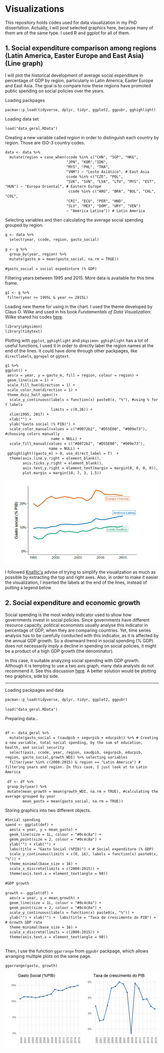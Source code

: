 # Visualizations

This repository holds codes used for data visualization in my PhD dissertation. Actually, I will post selected graphics here, because many of them are of the same type. I used R and ggplot for all of them.

## 1. Social expenditure comparison among regions (Latin America, Easter Europe and East Asia) (Line graph)

I will plot the historical development of average social expenditure in percentage of GDP by region, particularly in Latin America, Easter Europe and East Asia. The goal is to compare how these regions have promoted public spending on social policies over the years.

Loading packpages
```
pacman::p_load(tidyverse, dplyr, tidyr, ggplot2, ggpubr, gghighlight)
```

Loading data set

```
load("data_geral.RData")
```

Creating a new variable called *region* in order to distinguish each country by region. Those are ISO-3 country codes.


```
data <- data %>% 
  mutate(region = case_when(ccode %in% c("CHN", "SGP", "HKG",
                            "JPN", "KOR","IDN",
                            "MYS", "PHL", "THA",
                            "VNM") ~ "Leste Asiático", # East Asia
                            ccode %in% c("CZE", "POL",
                            "SVK", "SVN", "LVA", "LTU", "MYS", "EST", "HUN") ~ "Europa Oriental", # Eastern Europe
                             ccode %in% c("ARG", "BRA", "BOL", "CHL", "COL",
                            "CRI", "ECU", "PER", "HND",
                            "SLV", "MEX", "DOM", "URY", "VEN")
                            ~ "América Latina")) # Latin America
```

Selecting variables and then calculating the average social spending grouped by region.


```
g <- data %>% 
  select(year, ccode, region, gasto_social)

g <- g %>% 
  group_by(year, region) %>% 
  mutate(gasto_m = mean(gasto_social, na.rm = TRUE))

#gasto_social = social expedinture (% GDP)
```

Filtering years between 1995 and 2015. More data is available for this time frame.


```
g1 <- g %>%
 filter(year >= 1995L & year <= 2015L)

```

Loading new theme for using in the chart. I used the theme developed by Claus O. Wilke and used in his book *Fundamentals of Data Visualization*. Wilke shared his codes [here](https://github.com/clauswilke/dataviz).


```
library(pkgsimon)
library(tidytext)

```

 Plotting with ``ggplot``, ``gghighlight`` and ``pkgsimon``. ``gghighlight`` has a lot of useful functions, I used it in order to directly label the region names at the end of the lines. It could have done through other packpages, like ``directlabels``, ``ggrepel`` or ``ggtext``.


```
g1 %>% 
ggplot() +
 aes(x = year, y = gasto_m, fill = region, colour = region) +
 geom_line(size = 1) +
 scale_fill_hue(direction = 1) +
 scale_color_hue(direction = 1) +
 theme_dviz_half_open()+
  scale_y_continuous(labels = function(x) paste0(x, "%"), #using % for Y labels
                     limits = c(0,26)) +
  xlim(1995, 2017) +
  xlab("") +
  ylab("Gasto social (% PIB)") +
  scale_color_manual(values = c("#0072b2", "#D55E00", "#009e73"), #choosing colors manually
                     name = NULL) +
  scale_fill_manual(values = c("#0072b2", "#D55E00", "#009e73"),
                    name = NULL) +
 gghighlight((gasto_m) > 0, use_direct_label = T)  +
  theme(axis.line.y.right = element_blank(),
        axis.ticks.y.right = element_blank(),
        axis.text.y.right = element_text(margin = margin(0, 0, 0, 0)),
        plot.margin = margin(14, 7, 3, 1.5)) 
```
 
![IMAGE_DESCRIPTION](gasto_eu_al_ea.png)
 

I followed [Knaflic's](https://www.wiley.com/en-us/Storytelling+with+Data:+A+Data+Visualization+Guide+for+Business+Professionals-p-9781119002253) advise of trying to simplify the visualization as much as possible by extracting the top and right axes. Also, in order to make it easier the visualization, I inserted the labels at the end of the lines, instead of putting a legend below. 


## 2. Social expenditure and economic growth


Social spending is the most widely indicator used to show how governments invest in social policies. Since governments have different resource capacity, political economists usually analyse this indicator in percentage of GDP, when they are comparing countries. Yet, time series analysis has to be carefully conducted with this indicator, as it is affected by the annual GDP growth. So a downward trend in social spending (% GDP) does not necessarily imply a decline in spending on social policies, it might be a product of a high GDP growth (the denominator).

In this case, it suitable analyzing social spending with GDP growth. Although it is tempting to use a two axis graph, many data analysts do not recommend it. See this discussion [here](https://blog.datawrapper.de/dualaxis/). A better solution would be plotting two graphics, side by side. 

---

Loading packpages and data

```
pacman::p_load(tidyverse, dplyr, tidyr, ggplot2, ggpubr)

load("data_geral.RData")

```

Preparing data...

```

df <- data_geral %>%
  mutate(gasto_social = (saudpib + segurpib + educpib)) %>% # Creating a new variable, total social spending, by the sum of education, health, and social security
  select(pais, ccode, year, region, saudpib, segurpib, educpib, region, gasto_social,growth_WDI) %>% selecting variables
  filter(year %in% c(2000:2015) & region == "Latin America") # filtering years and region. In this case, I just look at to Latin America
  
 df <- df %>%
 group_by(year) %>%
 mutate(mean_growth = mean(growth_WDI, na.rm = TRUE), #calculating the average grouped by year
        mean_gasto = mean(gasto_social, na.rm = TRUE))

```

Storing graphics into two different objects.

```
#Social spending
spend <- ggplot(def) +
  aes(x = year, y = mean_gasto) +
  geom_line(size = 1L, colour = "#0c4c8a") +
  geom_point(size = 2, colour = "#0c4c8a") +
  ylab("") + xlab("") +
  labs(title = "Gasto Social (%PIB)") + # Social expenditure (% GDP)
  scale_y_continuous(limits = c(0, 16), labels = function(x) paste0(x, "%")) +
  theme_minimal(base_size = 16) +
  scale_x_discrete(limits = c(2000:2015)) +
  theme(axis.text.x = element_text(angle = 90)) 
  
#GDP growth

growth <- ggplot(df) +
  aes(x = year, y = mean_growth) +
  geom_line(size = 1L, colour = "#0c4c8a") +
  geom_point(size = 2, colour = "#0c4c8a") +
  scale_y_continuous(labels = function(x) paste0(x, "%")) +
  ylab("") + xlab("") +  labs(title = "Taxa de crescimento do PIB") + # Growth GDP rate
  theme_minimal(base_size = 16) +
  scale_x_discrete(limits = c(2000:2015)) +
  theme(axis.text.x = element_text(angle = 90))
  
```
Then, I use the function ``ggarrange`` from ``ggpubr`` packpage, which allows arranging multiple plots on the same page.

```
ggarrange(gasto, growth)

```

![IMAGE DESCRIPTION](gasto_growth_al.jpg)
